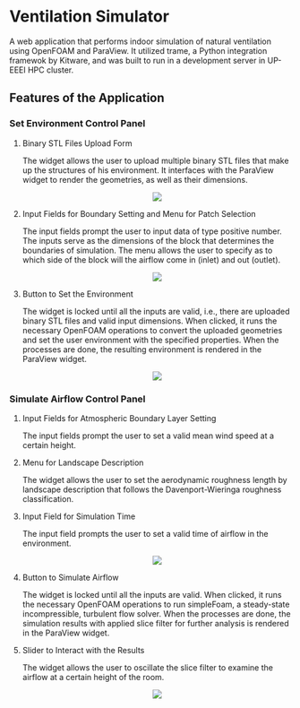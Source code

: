 # Ventilation Simulator
A web application that performs indoor simulation of natural ventilation using OpenFOAM and ParaView. It utilized trame, a Python integration framewok by Kitware, and was built to run in a development server in UP-EEEI HPC cluster.

## Features of the Application
### Set Environment Control Panel
1. Binary STL Files Upload Form
   
   The widget allows the user to upload multiple binary STL files that make up the structures of his environment. It interfaces with the ParaView widget to render the geometries, as well as their dimensions.

   <p align="center">
      <img src="https://github.com/jipenaflor/ventilation-simulator/assets/124503188/3ee2e5b9-39d6-48e7-b79a-a8fcb0d24458">
   </p>
   
2. Input Fields for Boundary Setting and Menu for Patch Selection
   
   The input fields prompt the user to input data of type positive number. The inputs serve as the dimensions of the block that determines the boundaries of simulation. The menu allows the user to specify as to which side of the block will the airflow come in (inlet) and out (outlet).

   <p align="center">
      <img src="https://github.com/jipenaflor/ventilation-simulator/assets/124503188/eec502a9-a70a-4be1-9124-0e0978556aed">
   </p>

4. Button to Set the Environment

   The widget is locked until all the inputs are valid, i.e., there are uploaded binary STL files and valid input dimensions. When clicked, it runs the necessary OpenFOAM operations to convert the uploaded geometries and set the user environment with the specified properties. When the processes are done, the resulting environment is rendered in the ParaView widget.

   <p align="center">
      <img src="https://github.com/jipenaflor/ventilation-simulator/assets/124503188/13d66726-514f-404d-9240-c077dc46ff11">
   </p>

### Simulate Airflow Control Panel
1. Input Fields for Atmospheric Boundary Layer Setting
  
   The input fields prompt the user to set a valid mean wind speed at a certain height.
   
2. Menu for Landscape Description
  
   The widget allows the user to set the aerodynamic roughness length by landscape description that follows the Davenport-Wieringa roughness classification.

3. Input Field for Simulation Time
   
   The input field prompts the user to set a valid time of airflow in the environment.

   <p align="center">
      <img src="https://github.com/jipenaflor/ventilation-simulator/assets/124503188/c1c497bc-7fbd-44e2-8231-146338cb3550">
   </p>
   
4. Button to Simulate Airflow
   
   The widget is locked until all the inputs are valid. When clicked, it runs the necessary OpenFOAM operations to run simpleFoam, a steady-state incompressible, turbulent flow solver. When the processes are done, the simulation results with applied slice filter for further analysis is rendered in the ParaView widget.

7. Slider to Interact with the Results
  
   The widget allows the user to oscillate the slice filter to examine the airflow at a certain height of the room.

   <p align="center">
      <img src="https://github.com/jipenaflor/ventilation-simulator/assets/124503188/d83014cc-95ba-492d-a86e-f0abf4050ab4">
   </p>

